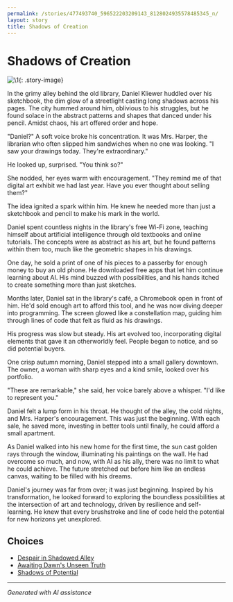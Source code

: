 ```yaml
---
permalink: /stories/477493740_596522203209143_8128024935578485345_n/
layout: story
title: Shadows of Creation
---
```


# Shadows of Creation

![\1](/input_images/477493740_596522203209143_8128024935578485345_n){: .story-image}

In the grimy alley behind the old library, Daniel Kliewer huddled over his sketchbook, the dim glow of a streetlight casting long shadows across his pages. The city hummed around him, oblivious to his struggles, but he found solace in the abstract patterns and shapes that danced under his pencil. Amidst chaos, his art offered order and hope.

"Daniel?" A soft voice broke his concentration. It was Mrs. Harper, the librarian who often slipped him sandwiches when no one was looking. "I saw your drawings today. They're extraordinary."

He looked up, surprised. "You think so?"

She nodded, her eyes warm with encouragement. "They remind me of that digital art exhibit we had last year. Have you ever thought about selling them?"

The idea ignited a spark within him. He knew he needed more than just a sketchbook and pencil to make his mark in the world.

Daniel spent countless nights in the library's free Wi-Fi zone, teaching himself about artificial intelligence through old textbooks and online tutorials. The concepts were as abstract as his art, but he found patterns within them too, much like the geometric shapes in his drawings.

One day, he sold a print of one of his pieces to a passerby for enough money to buy an old phone. He downloaded free apps that let him continue learning about AI. His mind buzzed with possibilities, and his hands itched to create something more than just sketches.

Months later, Daniel sat in the library's café, a Chromebook open in front of him. He'd sold enough art to afford this tool, and he was now diving deeper into programming. The screen glowed like a constellation map, guiding him through lines of code that felt as fluid as his drawings.

His progress was slow but steady. His art evolved too, incorporating digital elements that gave it an otherworldly feel. People began to notice, and so did potential buyers.

One crisp autumn morning, Daniel stepped into a small gallery downtown. The owner, a woman with sharp eyes and a kind smile, looked over his portfolio.

"These are remarkable," she said, her voice barely above a whisper. "I'd like to represent you."

Daniel felt a lump form in his throat. He thought of the alley, the cold nights, and Mrs. Harper's encouragement. This was just the beginning. With each sale, he saved more, investing in better tools until finally, he could afford a small apartment.

As Daniel walked into his new home for the first time, the sun cast golden rays through the window, illuminating his paintings on the wall. He had overcome so much, and now, with AI as his ally, there was no limit to what he could achieve. The future stretched out before him like an endless canvas, waiting to be filled with his dreams.

Daniel's journey was far from over; it was just beginning. Inspired by his transformation, he looked forward to exploring the boundless possibilities at the intersection of art and technology, driven by resilience and self-learning. He knew that every brushstroke and line of code held the potential for new horizons yet unexplored.


## Choices

* [Despair in Shadowed Alley](/stories/books-005/)
* [Awaiting Dawn's Unseen Truth](/stories/B0BW23BXYN01S001/)
* [Shadows of Potential](/stories/books-013/)


---
*Generated with AI assistance*
